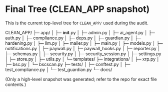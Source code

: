 # Final Tree (CLEAN_APP snapshot)

This is the current top-level tree for `CLEAN_APP/` used during the audit.

CLEAN_APP/
├─ app/
│  ├─ __init__.py
│  ├─ admin.py
│  ├─ ai_agent.py
│  ├─ auth.py
│  ├─ compliance.py
│  ├─ deps.py
│  ├─ guardian.py
│  ├─ hardening.py
│  ├─ llm.py
│  ├─ mailer.py
│  ├─ main.py
│  ├─ models.py
│  ├─ notifications.py
│  ├─ paywall.py
│  ├─ paywall_hooks.py
│  ├─ reporter.py
│  ├─ schemas.py
│  ├─ security.py
│  ├─ security_session.py
│  ├─ settings.py
│  ├─ store.py
│  ├─ utils.py
│  └─ templates/
├─ integrations/
│  ├─ xrp.py
│  ├─ bsc.py
│  └─ bscscan.py
├─ tests/
│  ├─ conftest.py
│  ├─ test_compliance.py
│  └─ test_guardian.py
└─ docs/

(Only a high-level snapshot was generated; refer to the repo for exact file contents.)

